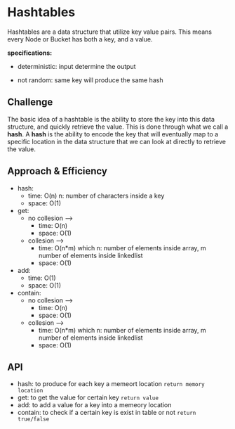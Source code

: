 # Hashtables
Hashtables are a data structure that utilize key value pairs. This means every Node or Bucket has both a key, and a value.

**specifications:**
- deterministic: 
input determine the output

- not random: 
same key will produce the same hash
## Challenge
The basic idea of a hashtable is the ability to store the key into this data structure, and quickly retrieve the value. This is done through what we call a **hash**. A **hash** is the ability to encode the key that will eventually map to a specific location in the data structure that we can look at directly to retrieve the value.

## Approach & Efficiency
- hash: 
   - time: O(n) n: number of characters inside a key
   - space: O(1)
- get: 
    - no collesion --> 
        - time: O(n) 
        - space: O(1)
    - collesion --> 
        - time: O(n*m) which n: number of elements inside array, m number of elements inside linkedlist 
        - space: O(1)
- add: 
   - time: O(1)
   - space: O(1)
- contain: 
   - no collesion --> 
     - time: O(n) 
     - space: O(1)
   - collesion --> 
     - time: O(n*m) which n: number of elements inside array, m number of elements inside linkedlist 
     - space: O(1)

## API
- hash: 
to produce for each key a memeort location
`return memory location`
- get: 
to get the value for certain key
`return value`
- add: 
to add a value for a key into a memeory location
- contain: 
to check if a certain key is exist in table or not
`return true/false`
